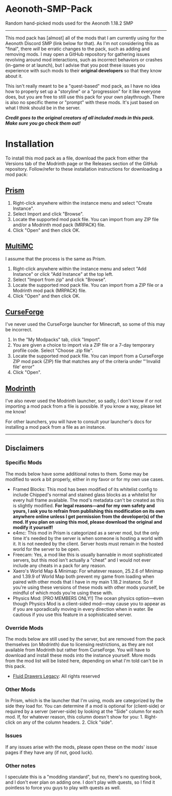 # Aeonoth-SMP-Pack
Random hand-picked mods used for the Aeonoth 1.18.2 SMP

---

This mod pack has [almost] all of the mods that I am currently using for the Aeonoth Discord SMP (link below for that). As I'm not considering this as "final", there _will_ be erratic changes to the pack, such as adding and removing mods. I may open a GitHub repository for gathering issues revolving around mod interactions, such as incorrect behaviors or crashes (in-game or at launch), but I advise that you post these issues you experience with such mods to their **original developers** so that they know about it.

This isn't really meant to be a "quest-based" mod pack, as I have no idea how to properly set up a "storyline" or a "progression" for it like everyone does, but you are free to still use this pack for your own playthrough. There is also no specific theme or "prompt" with these mods. It's just based on what I think should be in the server.

**_Credit goes to the original creators of all included mods in this pack. Make sure you go check them out!_**

# Installation
To install this mod pack as a file, download the pack from either the Versions tab of the Modrinth page or the Releases section of the GitHub repository. Follow/refer to these installation instructions for downloading a mod pack:

## [Prism](https://prismlauncher.org/wiki/getting-started/download-modpacks/)
1. Right-click anywhere within the instance menu and select "Create Instance".
2. Select Import and click "Browse".
3. Locate the supported mod pack file. You can import from any ZIP file and/or a Modrinth mod pack (MRPACK) file.
4. Click "Open" and then click OK.

## [MultiMC](https://github.com/MultiMC/Launcher/wiki/Import-Instance)
I assume that the process is the same as Prism.
1. Right-click anywhere within the instance menu and select "Add Instance" or click "Add Instance" at the top left.
2. Select "Import from zip" and click "Browse".
3. Locate the supported mod pack file. You can import from a ZIP file or a Modrinth mod pack (MRPACK) file.
4. Click "Open" and then click OK.

## [CurseForge](https://support.curseforge.com/en/support/solutions/articles/9000197912-exporting-and-importing-modpacks)
I've never used the CurseForge launcher for Minecraft, so some of this may be incorrect.
1. In the "My Modpacks" tab, click "Import".
2. You are given a choice to import via a ZIP file or a 7-day temporary profile code. Select "Choose .zip file".
3. Locate the supported mod pack file. You can import from a CurseForge ZIP mod pack (ZIP) file that matches any of the criteria under "'Invalid file' error"
4. Click "Open".

## [Modrinth](https://support.modrinth.com/en/articles/8802250-modpacks-on-modrinth)
I've also never used the Modrinth launcher, so sadly, I don't know if or not importing a mod pack from a file is possible. If you know a way, please let me know!

For other launchers, you will have to consult your launcher's docs for installing a mod pack from a file as an instance.

---

## Disclaimers
### Specific Mods
The mods below have some additional notes to them. Some may be modified to work a bit properly, either in my favor or for my own use cases.
* Framed Blocks: This mod has been modified of its whitelist config to include Chipped's normal and stained glass blocks as a whitelist for every hull frame available. The mod's metadata can't be created as this is slightly modified. **For legal reasons—and for my own safety and yours, I ask you to refrain from publishing this modification on its own anywhere online unless I get permission from the developer(s) of the mod. If you plan on using this mod, please download the original and modify it yourself!**
* e4mc: This mod in Prism is categorized as a server mod, but the only time it's needed by the server is when someone is hosting a world with it. It is not needed by the client. Server hosts must remain in the hosted world for the server to be open.
* Freecam: Yes, a mod like this is usually bannable in most sophisticated servers, but this mod isn't actually a "cheat" and I would not ever include any cheats in a pack for any reason.
* Xaero's World Map & Minimap: For whatever reason, 25.2.6 of Minimap and 1.39.9 of World Map both prevent my game from loading when paired with other mods that I have in my main 1.18.2 instance. So if you're using these versions of these mods with other mods yourself, be mindful of which mods you're using these with.
* Physics Mod: [PRO MEMBERS ONLY!] The ocean physics option—even though Physics Mod is a client-sided mod—may cause you to appear as if you are sporadically moving in every direction when in water. Be cautious if you use this feature in a sophisticated server.

### Override Mods
The mods below are still used by the server, but are removed from the pack themselves (on Modrinth) due to licensing restrictions, as they are not available from Modrinth but rather from CurseForge. You will have to download and install these mods into the instance yourself. More mods from the mod list will be listed here, depending on what I'm told can't be in this pack.
* [Fluid Drawers Legacy](https://www.curseforge.com/minecraft/mc-mods/fluid-drawers-legacy): All rights reserved


### Other Mods
In Prism, which is the launcher that I'm using, mods are categorized by the side they load for. You can determine if a mod is optional for (client-side) or required by a server (server-side) by looking at the "Side" column for each mod. If, for whatever reason, this column doesn't show for you:
	1. Right-click on any of the column headers.
	2. Click "side".

### Issues
If any issues arise with the mods, please open these on the mods' issue pages if they have any (if not, good luck).

### Other notes
I speculate this is a "modding standard", but no, there's no questing book, and I don't ever plan on adding one. I don't play with quests, so I find it pointless to force you guys to play with quests as well.
